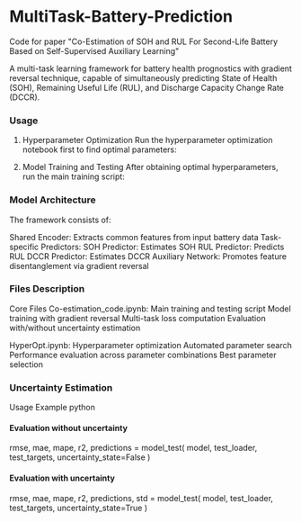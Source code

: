 # MultiTask-Battery-Prediction

Code for paper "Co-Estimation of SOH and RUL For Second-Life Battery Based on Self-Supervised Auxiliary Learning"

A multi-task learning framework for battery health prognostics with gradient reversal technique, capable of simultaneously predicting State of Health (SOH), Remaining Useful Life (RUL), and Discharge Capacity Change Rate (DCCR).

### Usage
1. Hyperparameter Optimization
Run the hyperparameter optimization notebook first to find optimal parameters:

2. Model Training and Testing
After obtaining optimal hyperparameters, run the main training script:


### Model Architecture
The framework consists of:

Shared Encoder: Extracts common features from input battery data
Task-specific Predictors:
SOH Predictor: Estimates SOH
RUL Predictor: Predicts RUL
DCCR Predictor: Estimates DCCR
Auxiliary Network: Promotes feature disentanglement via gradient reversal

### Files Description
Core Files
Co-estimation_code.ipynb: Main training and testing script
Model training with gradient reversal
Multi-task loss computation
Evaluation with/without uncertainty estimation

HyperOpt.ipynb: Hyperparameter optimization
Automated parameter search
Performance evaluation across parameter combinations
Best parameter selection

### Uncertainty Estimation
Usage Example
python
#### Evaluation without uncertainty
rmse, mae, mape, r2, predictions = model_test(
    model, test_loader, test_targets, uncertainty_state=False
)

#### Evaluation with uncertainty
rmse, mae, mape, r2, predictions, std = model_test(
    model, test_loader, test_targets, uncertainty_state=True
)
